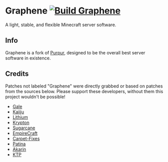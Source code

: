 # Graphene [![Build Graphene](https://github.com/notsatvrn/Graphene/actions/workflows/build.yml/badge.svg)](https://github.com/notsatvrn/Graphene/actions/workflows/build.yml)
A light, stable, and flexible Minecraft server software.

## Info

Graphene is a fork of [Purpur](https://purpurmc.org), designed to be the overall best server software in existence.


## Credits

Patches not labeled "Graphene" were directly grabbed or based on patches from the sources below.
Please support these developers, without them this project wouldn't be possible!

- [Gale](https://github.com/GaleMC/Gale)
- [Kaiiju](https://github.com/KaiijuMC/Kaiiju)
- [Lithium](https://github.com/CaffeineMC/lithium-fabric)
- [Krypton](https://github.com/astei/krypton)
- [Sugarcane](https://github.com/SugarcaneMC/Sugarcane)
- [EmpireCraft](https://github.com/starlis/empirecraft)
- [Carpet-Fixes](https://github.com/fxmorin/carpet-fixes)
- [Patina](https://github.com/PatinaMC/Patina)
- [Akarin](https://github.com/Akarin-project/Akarin)
- [KTP](https://github.com/lynxplay/ktp)

